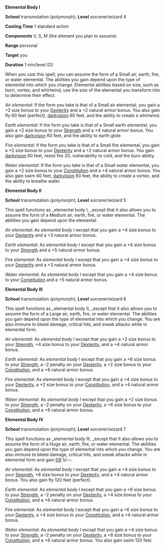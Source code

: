  **Elemental Body I**

**School** transmutation (polymorph); **Level** sorcerer/wizard 4

**Casting Time** 1 standard action

**Components** V, S, M (the element you plan to assume)

**Range** personal

**Target** you

**Duration** 1 min/level (D)

When you cast this spell, you can assume the form of a Small air, earth, fire, or water elemental. The abilities you gain depend upon the type of elemental into which you change. Elemental abilities based on size, such as burn, vortex, and whirlwind, use the size of the elemental you transform into to determine their effect.

_Air elemental_: If the form you take is that of a Small air elemental, you gain a +2 size bonus to your [Dexterity](../gettingStarted.html#_dexterity) and a +2 natural armor bonus. You also gain fly 60 feet (perfect), [darkvision](../glossary.html#_darkvision) 60 feet, and the ability to create a whirlwind.

_Earth elemental_: If the form you take is that of a Small earth elemental, you gain a +2 size bonus to your [Strength](../gettingStarted.html#_strength) and a +4 natural armor bonus. You also gain [darkvision](../glossary.html#_darkvision) 60 feet, and the ability to earth glide.

_Fire elemental_: If the form you take is that of a Small fire elemental, you gain a +2 size bonus to your [Dexterity](../gettingStarted.html#_dexterity) and a +2 natural armor bonus. You gain [darkvision](../glossary.html#_darkvision) 60 feet, resist fire 20, vulnerability to cold, and the burn ability.

_Water elemental_: If the form you take is that of a Small water elemental, you gain a +2 size bonus to your [Constitution](../gettingStarted.html#_constitution) and a +4 natural armor bonus. You also gain swim 60 feet, [darkvision](../glossary.html#_darkvision) 60 feet, the ability to create a vortex, and the ability to breathe water.

**Elemental Body II**

**School** transmutation (polymorph); **Level** sorcerer/wizard 5

This spell functions as _elemental body I, _except that it also allows you to assume the form of a Medium air, earth, fire, or water elemental. The abilities you gain depend upon the elemental.

_Air elemental_: As _elemental body I_ except that you gain a +4 size bonus to your [Dexterity](../gettingStarted.html#_dexterity) and a +3 natural armor bonus.

_Earth elemental_: As _elemental body I_ except that you gain a +4 size bonus to your [Strength](../gettingStarted.html#_strength) and a +5 natural armor bonus.

_Fire elemental_: As _elemental body I_ except that you gain a +4 size bonus to your [Dexterity](../gettingStarted.html#_dexterity) and a +3 natural armor bonus.

_Water elemental_: As _elemental body I_ except that you gain a +4 size bonus to your [Constitution](../gettingStarted.html#_constitution) and a +5 natural armor bonus.

**Elemental Body III**

**School** transmutation (polymorph); **Level** sorcerer/wizard 6

This spell functions as _elemental body II, _except that it also allows you to assume the form of a Large air, earth, fire, or water elemental. The abilities you gain depend upon the type of elemental into which you change. You are also immune to bleed damage, critical hits, and sneak attacks while in elemental form.

_Air elemental_: As _elemental body I_ except that you gain a +2 size bonus to your [Strength](../gettingStarted.html#_strength), +4 size bonus to your [Dexterity](../gettingStarted.html#_dexterity), and a +4 natural armor bonus.

_Earth elemental_: As _elemental body I_ except that you gain a +6 size bonus to your [Strength](../gettingStarted.html#_strength), a –2 penalty on your [Dexterity](../gettingStarted.html#_dexterity), a +2 size bonus to your [Constitution](../gettingStarted.html#_constitution), and a +6 natural armor bonus.

_Fire elemental_: As _elemental body I_ except that you gain a +4 size bonus to your [Dexterity](../gettingStarted.html#_dexterity), a +2 size bonus to your [Constitution](../gettingStarted.html#_constitution), and a +4 natural armor bonus.

_Water elemental_: As _elemental body I_ except that you gain a +2 size bonus to your [Strength](../gettingStarted.html#_strength), a –2 penalty on your [Dexterity](../gettingStarted.html#_dexterity), a +6 size bonus to your [Constitution](../gettingStarted.html#_constitution), and a +6 natural armor bonus.

**Elemental Body IV**

**School** transmutation (polymorph); **Level** sorcerer/wizard 7

This spell functions as _elemental body III, _except that it also allows you to assume the form of a Huge air, earth, fire, or water elemental. The abilities you gain depend upon the type of elemental into which you change. You are also immune to bleed damage, critical hits, and sneak attacks while in elemental form and gain [DR](../glossary.html#_damage-reduction) 5/—.

_Air elemental_: As _elemental body I_ except that you gain a +4 size bonus to your [Strength](../gettingStarted.html#_strength), +6 size bonus to your [Dexterity](../gettingStarted.html#_dexterity), and a +4 natural armor bonus. You also gain fly 120 feet (perfect).

_Earth elemental_: As _elemental body I_ except that you gain a +8 size bonus to your [Strength](../gettingStarted.html#_strength), a –2 penalty on your [Dexterity](../gettingStarted.html#_dexterity), a +4 size bonus to your [Constitution](../gettingStarted.html#_constitution), and a +6 natural armor bonus.

_Fire elemental_: As _elemental body I_ except that you gain a +6 size bonus to your [Dexterity](../gettingStarted.html#_dexterity), a +4 size bonus to your [Constitution](../gettingStarted.html#_constitution), and a +4 natural armor bonus.

_Water elemental_: As _elemental body I_ except that you gain a +4 size bonus to your [Strength](../gettingStarted.html#_strength), a –2 penalty on your [Dexterity](../gettingStarted.html#_dexterity), a +8 size bonus to your [Constitution](../gettingStarted.html#_constitution), and a +6 natural armor bonus. You also gain swim 120 feet.

